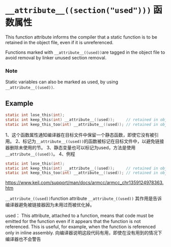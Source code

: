 # `__attribute__((section("used")))` 函数属性
This function attribute informs the compiler that a static     function is to be retained in the object file, even if it is unreferenced.

Functions marked with `__attribute__((used))`are tagged in the object file to avoid removal by linker unused section        removal.

### Note

Static variables can also be marked as used, by using `__attribute__((used))`. 

## Example

```c
static int lose_this(int);
static int keep_this(int) __attribute__((used));     // retained in object file
static int keep_this_too(int) __attribute__((used)); // retained in object file
```

1、这个函数属性通知编译器在目标文件中保留一个静态函数，即使它没有被引用。
2、标记为`__attribute__((used))`的函数被标记在目标文件中，以避免链接器删除未使用的节。
3、静态变量也可以标记为used，方法是使用` __attribute__((used))`。
4、例程
```c
static int lose_this(int);
static int keep_this(int) __attribute__((used));     // retained in object file
static int keep_this_too(int) __attribute__((used)); // retained in object file
```

https://www.keil.com/support/man/docs/armcc/armcc_chr1359124978363.htm

`__attribute_((used))`function attribute
`__attribute_((used))` 其作用是告诉编译器避免被链接器因为未用过而被优化掉。

used： This attribute, attached to a function, means that code must be emitted for the
       function even if it appears that the function is not referenced. This is useful,
       for example, when the function is referenced only in inline assembly.
向编译器说明这段代码有用，即使在没有用到的情况下编译器也不会警告


